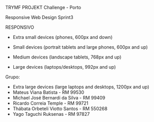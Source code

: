 TRYMF PROJEKT
Challenge - Porto

Responsive Web Design
Sprint3

RESPONSIVO
 - Extra small devices (phones, 600px and down)
 
 - Small devices (portrait tablets and large phones, 600px and up)
 
 - Medium devices (landscape tablets, 768px and up)
 
 - Large devices (laptops/desktops, 992px and up)
   
Grupo: 

 - Extra large devices (large laptops and desktops, 1200px and up)
 - Mateus Viana Batista - RM 99530
 - Michael José Bernardi da Silva - RM 99409
 - Ricardo Correia Temple - RM 99721
 - Thábata Orbeteli Viotto Santos - RM 550268
 - Yago Taguchi Ruksenas - RM 97827
